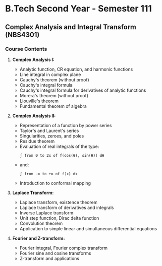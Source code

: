 # B.Tech Second Year - Semester 111

## Complex Analysis and Integral Transform (NBS4301)

### Course Contents

1. **Complex Analysis I:**
   - Analytic function, CR equation, and harmonic functions
   - Line integral in complex plane
   - Cauchy's theorem (without proof)
   - Cauchy's integral formula
   - Cauchy's integral formula for derivatives of analytic functions
   - Morera's theorem (without proof)
   - Liouville's theorem
   - Fundamental theorem of algebra

2. **Complex Analysis II:**
   - Representation of a function by power series
   - Taylor's and Laurent's series
   - Singularities, zeroes, and poles
   - Residue theorem
   - Evaluation of real integrals of the type:
     ```
     ∫ from 0 to 2x of f(cos(θ), sin(θ)) dθ
     ```
   - and:
     ```
     ∫ from -∞ to +∞ of f(x) dx
     ```
   - Introduction to conformal mapping

3. **Laplace Transform:**
   - Laplace transform, existence theorem
   - Laplace transform of derivatives and integrals
   - Inverse Laplace transform
   - Unit step function, Dirac delta function
   - Convolution theorem
   - Application to simple linear and simultaneous differential equations
 

4. **Fourier and Z-transform:**
   - Fourier integral, Fourier complex transform
   - Fourier sine and cosine transforms
   - Z-transform and applications

